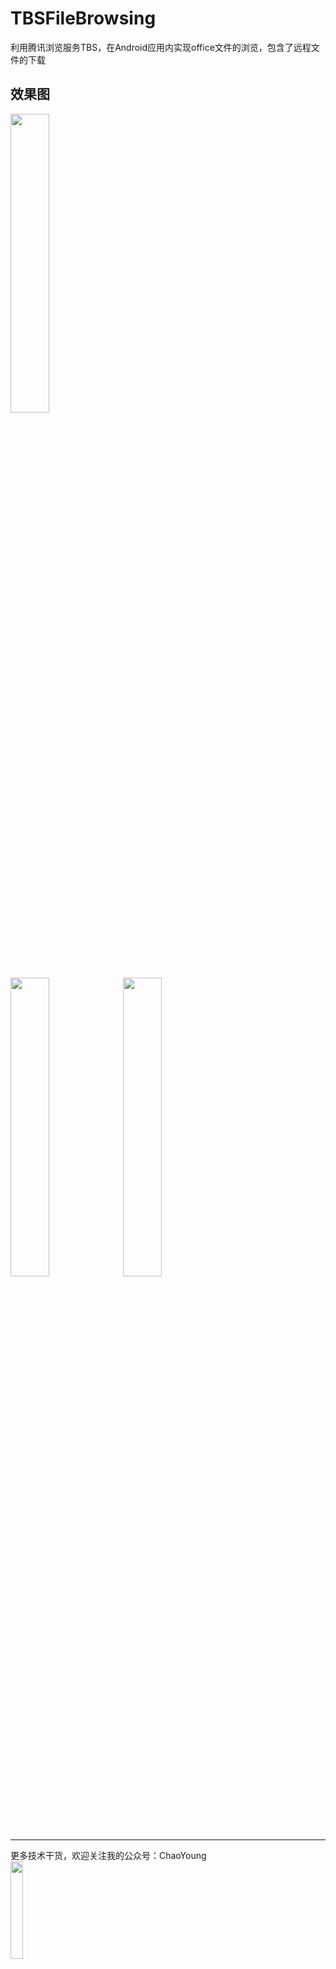 # TBSFileBrowsing
利用腾讯浏览服务TBS，在Android应用内实现office文件的浏览，包含了远程文件的下载
## 效果图
<div>
<img src="https://github.com/yangxch/TBSFileBrowsing/raw/master/screenshot/download.jpg" width="35%" height="35%">
  <br><br>
<img src="https://github.com/yangxch/TBSFileBrowsing/raw/master/screenshot/load.jpg" width="35%" height="35%">
<img src="https://github.com/yangxch/TBSFileBrowsing/raw/master/screenshot/show.jpg" width="35%" height="35%">
</div>

***
更多技术干货，欢迎关注我的公众号：ChaoYoung
<br><img src="https://github.com/yangxch/TBSFileBrowsing/raw/master/screenshot/qrcode_chaoyoung.jpg" width="20%" height="20%">

